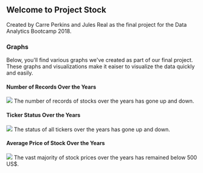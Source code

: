 ## Welcome to Project Stock

Created by Carre Perkins and Jules Real as the final project for the Data Analytics Bootcamp 2018.

### Graphs

Below, you'll find various graphs we've created as part of our final project. These graphs and visualizations make it eaiser to visualize the data quickly and easily.

#### Number of Records Over the Years
<img src="https://s8.postimg.cc/ki36l7bat/Screen_Shot_2018-06-30_at_11.32.43_AM.png">
The number of records of stocks over the years has gone up and down.
  
#### Ticker Status Over the Years
<img src="https://s8.postimg.cc/aap8m7m2t/Screen_Shot_2018-06-30_at_11.48.06_AM.png">
The status of all tickers over the years has gone up and down.
  
#### Average Price of Stock Over the Years
<img src="https://s8.postimg.cc/q92jpyvd1/Screen_Shot_2018-06-30_at_12.42.36_PM.png">
The vast majority of stock prices over the years has remained below 500 US$.

  
